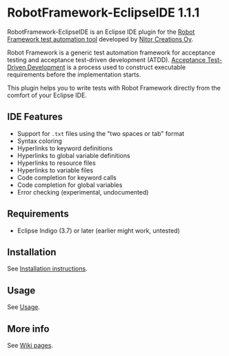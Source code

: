 # RobotFramework-EclipseIDE 1.1.1


RobotFramework-EclipseIDE is an Eclipse IDE plugin for the [Robot Framework test automation tool](https://code.google.com/p/robotframework/) developed by [Nitor Creations Oy](http://nitorcreations.com/).

Robot Framework is a generic test automation framework for acceptance testing and acceptance test-driven development (ATDD). [Acceptance Test-Driven Development](http://testobsessed.com/2008/12/acceptance-test-driven-development-atdd-an-overview/) is a process used to construct executable requirements before the implementation starts.

This plugin helps you to write tests with Robot Framework directly from the comfort of your Eclipse IDE.

## IDE Features

* Support for <code>.txt</code> files using the "two spaces or tab" format
* Syntax coloring
* Hyperlinks to keyword definitions
* Hyperlinks to global variable definitions
* Hyperlinks to resource files
* Hyperlinks to variable files
* Code completion for keyword calls
* Code completion for global variables
* Error checking (experimental, undocumented)

## Requirements

* Eclipse Indigo (3.7) or later (earlier might work, untested)

## Installation

See [Installation instructions](https://github.com/NitorCreations/RobotFramework-EclipseIDE/wiki/Installation).

## Usage

See [Usage](https://github.com/NitorCreations/RobotFramework-EclipseIDE/wiki/Usage).

## More info

See [Wiki pages](https://github.com/NitorCreations/RobotFramework-EclipseIDE/wiki).
